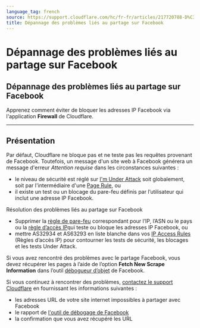 ```yaml
---
language_tag: french
source: https://support.cloudflare.com/hc/fr-fr/articles/217720788-D%C3%A9pannage-des-probl%C3%A8mes-li%C3%A9s-au-partage-sur-Facebook
title: Dépannage des problèmes liés au partage sur Facebook
---
```


# Dépannage des problèmes liés au partage sur Facebook

## Dépannage des problèmes liés au partage sur Facebook

Apprenez comment éviter de bloquer les adresses IP Facebook via l'application **Firewall** de Cloudflare.

___

## Présentation

Par défaut, Cloudflare ne bloque pas et ne teste pas les requêtes provenant de Facebook. Toutefois, un message d'un site web à Facebook générera un message d'erreur _Attention requise_ dans les circonstances suivantes :

-   le niveau de sécurité est réglé sur [I'm Under Attack](https://support.cloudflare.com/hc/search/click?data=BAh7CjoHaWRpBN5a7gs6CXR5cGVJIgxhcnRpY2xlBjoGRVQ6CHVybEkiSC9oYy9lbi11cy9hcnRpY2xlcy8yMDAxNzAyMDYtSG93LWRvLUktZW5hYmxlLUktbS1VbmRlci1BdHRhY2stbW9kZS0GOwdGOg5zZWFyY2hfaWRJIik4YjE5YTBmNS0zNDViLTRkZmEtYmEzYy01NDk4NDlhNmZkNjEGOwdGOglyYW5raQ8%3D--12cd9c846382e475f31a1186344911da7ed54d9c) soit globalement, soit par l'intermédiaire d'une [Page Rule](https://support.cloudflare.com/hc/articles/200172336), ou
-   il existe un test ou un blocage du pare-feu définis par l’utilisateur qui inclut une adresse IP Facebook.

Résolution des problèmes liés au partage sur Facebook

-   Supprimer la [règle de pare-feu](https://support.cloudflare.com/hc/articles/360016473712) correspondant pour l’IP, l’ASN ou le pays ou la [règle d’accès IP](https://support.cloudflare.com/hc/articles/217074967)qui teste ou bloque les adresses IP Facebook, ou
-   mettre AS32934 et AS63293 en liste blanche dans vos [IP Access Rules](https://support.cloudflare.com/hc/articles/217074967) (Règles d’accès IP) pour contourner les tests de sécurité, les blocages et les tests Under Attack.

Si vous avez rencontré des problèmes avec le partage Facebook, vous devez récupérer les pages à l’aide de l’option **Fetch New Scrape Information** dans l’outil [débogueur d’objet](https://developers.facebook.com/tools/debug/og/object/) de Facebook.

Si vous continuez à rencontrer des problèmes, [contactez le support Cloudflare](https://support.cloudflare.com/hc/articles/200172476#h_4b8753c8-f422-4c74-9e8e-07026c4da730) en fournissant les informations suivantes :

-   les adresses URL de votre site internet impossibles à partager avec Facebook
-   le rapport de [l'outil de débogage de Facebook](https://developers.facebook.com/tools/debug/og/object/)
-   la confirmation que vous avez récupéré les URL
